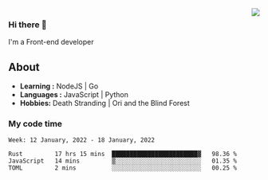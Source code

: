 <img align='right' src="https://github-readme-stats.vercel.app/api?username=strugglebak&show_icons=true">

### Hi there 👋

I'm a Front-end developer

## About

-  **Learning :** NodeJS | Go
-  **Languages :** JavaScript | Python
-  **Hobbies:** Death Stranding | Ori and the Blind Forest

### My code time

<!--START_SECTION:waka-->
```text
Week: 12 January, 2022 - 18 January, 2022

Rust         17 hrs 15 mins  ████████████████████████▓   98.36 % 
JavaScript   14 mins         ▒░░░░░░░░░░░░░░░░░░░░░░░░   01.35 % 
TOML         2 mins          ░░░░░░░░░░░░░░░░░░░░░░░░░   00.25 % 
```
<!--END_SECTION:waka-->
